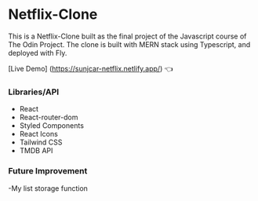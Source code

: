 # Netflix-Clone
This is a Netflix-Clone built as the final project of the Javascript course of The Odin Project. The clone is built with MERN stack using Typescript, and deployed with Fly.

[Live Demo] (https://sunjcar-netflix.netlify.app/) :point_left:

### Libraries/API
- React
- React-router-dom
- Styled Components
- React Icons
- Tailwind CSS
- TMDB API

### Future Improvement
-My list storage function

